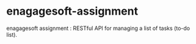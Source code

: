 # enagagesoft-assignment
enagagesoft assignment : RESTful API for managing a list of tasks (to-do list).
